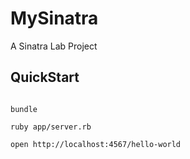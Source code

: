 # MySinatra
A Sinatra Lab Project

## QuickStart

```shell

bundle

ruby app/server.rb

open http://localhost:4567/hello-world
```
